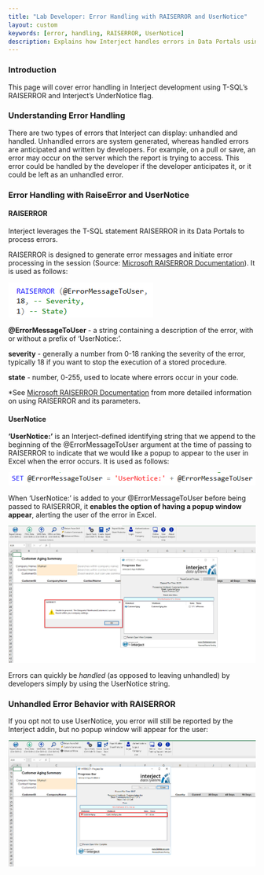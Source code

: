 ```yaml
---
title: "Lab Developer: Error Handling with RAISERROR and UserNotice"
layout: custom
keywords: [error, handling, RAISERROR, UserNotice]
description: Explains how Interject handles errors in Data Portals using T-SQL RAISERROR and UserNotice
---
```


### Introduction

This page will cover error handling in Interject development using T-SQL’s RAISERROR and Interject’s UnderNotice flag.

### Understanding Error Handling

There are two types of errors that Interject can display: unhandled and handled. Unhandled errors are system generated, whereas handled errors are anticipated and written by developers. For example, on a pull or save, an error may occur on the server which the report is trying to access. This error could be handled by the developer if the developer anticipates it, or it could be left as an unhandled error. 

### Error Handling with RaiseError and UserNotice

#### RAISERROR

Interject leverages the T-SQL statement RAISERROR in its Data Portals to process errors.

RAISERROR is designed to generate error messages and initiate error processing in the session (Source: [Microsoft RAISERROR Documentation][microsoft doc]). It is used as follows:


![](/images/Error-Handling/01.png)


**@ErrorMessageToUser** - a string containing a description of the error, with or without a prefix of ‘UserNotice:’.

**severity** - generally a number from 0-18 ranking the severity of the error, typically 18 if you want to stop the execution of a stored procedure.

**state** - number, 0-255, used to locate where errors occur in your code.

*See [Microsoft RAISERROR Documentation][microsoft doc] from more detailed information on using RAISERROR and its parameters.

#### UserNotice

**‘UserNotice:’** is an Interject-defined identifying string that we append to the beginning of the @ErrorMessageToUser argument at the time of passing to RAISERROR to indicate that we would like a popup to appear to the user in Excel when the error occurs. It is used as follows:


![](/images/Error-Handling/02.png)


When ‘UserNotice:’ is added to your @ErrorMessageToUser before being passed to RAISERROR, it **enables the option of having a popup window appear**, alerting the user of the error in Excel.

![](/images/Error-Handling/03.png)

Errors can quickly be *handled* (as opposed to leaving unhandled) by developers simply by using the UserNotice string.

### Unhandled Error Behavior with RAISERROR

If you opt not to use UserNotice, you error will still be reported by the Interject addin, but no popup window will appear for the user:

![](/images/Error-Handling/04.png)

[microsoft doc]: https://docs.microsoft.com/en-us/sql/t-sql/language-elements/raiserror-transact-sql?view=sql-server-2017
